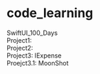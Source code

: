 # code_learning

SwiftUI_100_Days <br />
Project1:<br />
Project2:<br />
Project3:   IExpense<br />
Proejct3.1: MoonShot<br />
